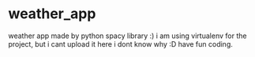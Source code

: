 # weather_app
weather app made by python spacy library :)
i am using virtualenv for the project, but i cant upload it here i dont know why :D
have fun coding.

